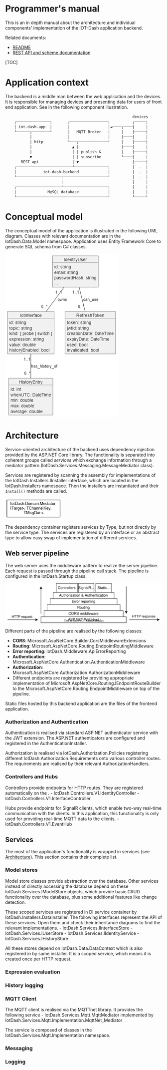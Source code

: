 # Programmer's manual

This is an in depth manual about the architecture and individual components' implementation of the IOT-Dash application backend.

Related documents:
- [README](https://github.com/Muph0/iot-dash-backend)
- [REST API and scheme documentation](rest.html)

[TOC]

# Application context
The backend is a middle man between the web application and the devices. It is responsible for managing devices and presenting data for users of front end application. See in the following component illustration.

```
                                                         devices
    ┌───────────────┐       ┌─────────────────┐          ┌─────┐
    │ iot-dash-app  │       │                 │◄────┬────┤     │
    └──────┬────────┘       │   MQTT Broker   │     │    ├─────┤
           │                │                 │     ├────┤     │
           │ http           └───┬─────────────┘     │    ├─────┤
           │                  ▲ │                   ├────┤     │
           │                  │ │ publish &         │    ├─────┤
           ▼                  │ │ subscribe         └────┤     │
       REST api               │ ▼                        ├─────┤
    ┌─────────────────────────┴───────────────┐          │  .  │
    │            iot-dash-backend             │          │  .  │
    └────────────────────┬────────────────────┘          │  .  │
                         │                               │     │
    ┌────────────────────┴────────────────────┐          │     │
    │              MySQL database             │          │     │
    └─────────────────────────────────────────┘          └─────┘
```
# Conceptual model

The conceptual model of the application is illustrated in the following UML diagram. Classes with relevant documentation are in the IotDash.Data.Model namespace. Application uses Entity Framework Core to generate SQL schema from C# classes.

![Conceptual model](model.png)

# Architecture

Service-oriented architecture of the backend uses dependency injection provided by the ASP.NET Core library. The functionality is separated into coherent groups called *services* which exchange information through a mediator pattern (IotDash.Services.Messaging.MessageMediator class).

Services are registered by scanning the assembly for implementations of the IotDash.Installers.IInstaller interface, which are located in the IotDash.Installers namespace.
Then the installers are instantiated and their `Install()` methods are called.

![IInstallers](inherit_graph_47.png)

The dependency container registers services by Type, but not directly by the service type. The services are registered by an interface or an abstract type to allow easy swap of implementation of different services.

## Web server pipeline

The web server uses the middleware pattern to realize the server pipeline.
Each request is passed through the pipeline call stack. The pipeline is configured in the IotDash.Startup class.

![Web server pipeline](pipeline.svg)

Different parts of the pipeline are realised by the following classes:
 - **CORS**: Microsoft.AspNetCore.Builder.CorsMiddlewareExtensions
 - **Routing**: Microsoft.AspNetCore.Routing.EndpointRoutingMiddleware
 - **Error reporting**: IotDash.Middleware.ApiErrorReporting
 - **Authentication**: Microsoft.AspNetCore.Authentication.AuthenticationMiddleware
 - **Authorization**: Microsoft.AspNetCore.Authorization.AuthorizationMiddleware
 - Different endpoints are registered by providing appropriate implementation of Microsoft.AspNetCore.Routing.IEndpointRouteBuilder to the Microsoft.AspNetCore.Routing.EndpointMiddleware on top of the pipeline.

Static files hosted by this backend application are the files of the frontend application.

### Authorization and Authentication

Authentication is realised via standard ASP.NET authenticator service with the JWT extension. The ASP.NET authenticators are configured and registered in the AuthenticationInstaller.

Authorization is realised via IotDash.Authorization.Policies registering different IotDash.Authorization.Requirements onto various controller routes.
The requirements are realised by their relevant AuthorizationHandlers.

### Controllers and Hubs

Controllers provide endpoints for HTTP routes. They are registered automatically on the <see cref="IotDash.Startup.Configure" />.
    - IotDash.Controllers.V1.IdentityController
    - IotDash.Controllers.V1.InterfaceController

Hubs provide endpoints for SignalR clients, which enable two-way real-time communication with the clients. In this application, this functionality is only used for providing real-time MQTT data to the clients.
    - IotDash.Controllers.V1.EventHub

## Services

The most of the application's functionality is wrapped in services (see [Architecture](#autotoc_md3)). This section contains their complete list.

### Model stores

Model store classes provide abstraction over the database. Other services instead of directly accessing the database depend on these IotDash.Services.IModelStore objects, which provide basic CRUD functionality over the database, plus some additional features like change detection.

These scoped services are registered in DI service container by IotDash.Installers.DataInstaller. The following interfaces represent the API of these services.
Open them and check their inheritance diagrams to find the relevant implementations.
    - IotDash.Services.IInterfaceStore
    - IotDash.Services.IUserStore
    - IotDash.Services.IIdentityService
    - IotDash.Services.IHistoryStore

All these stores depend on IotDash.Data.DataContext which is also registered in by same installer. It is a scoped service, which means it is created once per HTTP request.

### Expression evaluation
### History logging
### MQTT Client

The MQTT client is realised via the MQTTnet library. It provides the following service
    - IotDash.Services.Mqtt.MqttMediator implemented by IotDash.Services.Mqtt.Implementation.MqttNet_Mediator

The service is composed of classes in the IotDash.Services.Mqtt.Implementation namespace.

### Messaging
### Logging
